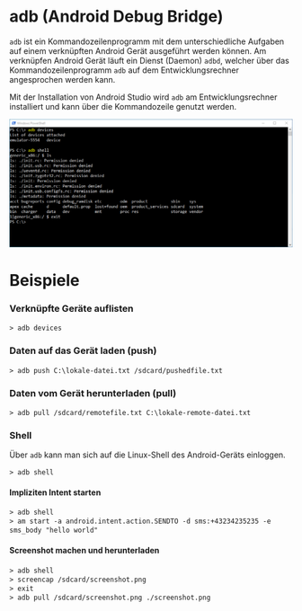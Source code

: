 # adb (Android Debug Bridge)

`adb` ist ein Kommandozeilenprogramm mit dem unterschiedliche Aufgaben auf einem verknüpften Android Gerät ausgeführt werden können. Am verknüpfen Android Gerät läuft ein Dienst (Daemon) `adbd`, welcher über das Kommandozeilenprogramm `adb` auf dem Entwicklungsrechner angesprochen werden kann.

Mit der Installation von Android Studio wird `adb` am Entwicklungsrechner installiert und kann über die Kommandozeile genutzt werden.

![adb Beispiel](images/03-adb-1.png "adb Beispiel")

# Beispiele

### Verknüpfte Geräte auflisten

```
> adb devices
```

### Daten auf das Gerät laden (push)

```
> adb push C:\lokale-datei.txt /sdcard/pushedfile.txt
```

### Daten vom Gerät herunterladen (pull)

```
> adb pull /sdcard/remotefile.txt C:\lokale-remote-datei.txt
```

### Shell

Über `adb` kann man sich auf die Linux-Shell des Android-Geräts einloggen.

```
> adb shell
```

#### Impliziten Intent starten

```
> adb shell
> am start -a android.intent.action.SENDTO -d sms:+43234235235 -e sms_body "hello world"
```

#### Screenshot machen und herunterladen

```
> adb shell
> screencap /sdcard/screenshot.png
> exit
> adb pull /sdcard/screenshot.png ./screenshot.png
```
